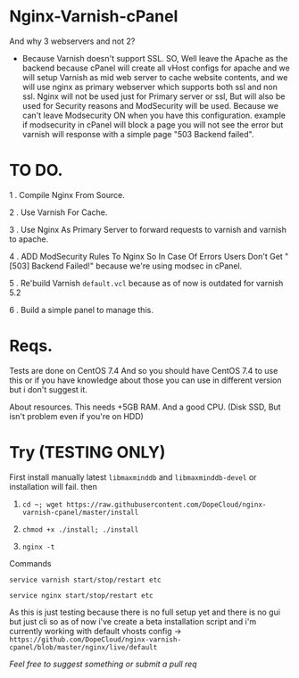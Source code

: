 # Nginx-Varnish-cPanel

And why 3 webservers and not 2? 
- Because Varnish doesn't support SSL. SO, Well leave the Apache as the backend because cPanel will create all vHost configs for apache and we will setup Varnish as mid web server to cache website contents, and we will use nginx as primary webserver which supports both ssl and non ssl. Nginx will not be used just for Primary server or ssl, But will also be used for Security reasons and ModSecurity will be used. Because we can't leave Modsecurity ON when you have this configuration. example if modsecurity in cPanel will block a page you will not see the error but varnish will response with a simple page "503 Backend failed".

# TO DO.

 1 . Compile Nginx From Source.
 
 2 . Use Varnish For Cache.
 
 3 . Use Nginx As Primary Server to forward requests to varnish and varnish to apache.
 
 4 . ADD ModSecurity Rules To Nginx So In Case Of Errors Users Don't Get "[503] Backend Failed!" because we're using modsec in cPanel.
 
 5 . Re'build Varnish `default.vcl` because as of now is outdated for varnish 5.2
 
 6 . Build a simple panel to manage this.


# Reqs.

Tests are done on CentOS 7.4 And so you should have CentOS 7.4 to use this or if you have knowledge about those you can use in different version but i don't suggest it.

About resources. 
This needs +5GB RAM. And a good CPU. (Disk SSD, But isn't problem even if you're on HDD) 

# Try (TESTING ONLY)

First install manually latest `libmaxminddb` and `libmaxminddb-devel` or installation will fail.
then

1. `cd ~; wget https://raw.githubusercontent.com/DopeCloud/nginx-varnish-cpanel/master/install`

2. `chmod +x ./install; ./install`

3. `nginx -t`

Commands

`service varnish start/stop/restart etc`

`service nginx start/stop/restart etc`

As this is just testing because there is no full setup yet and there is no gui but just cli so as of now i've create a beta installation script and i'm currently working with default vhosts config -> `https://github.com/DopeCloud/nginx-varnish-cpanel/blob/master/nginx/live/default`

*Feel free to suggest something or submit a pull req*
